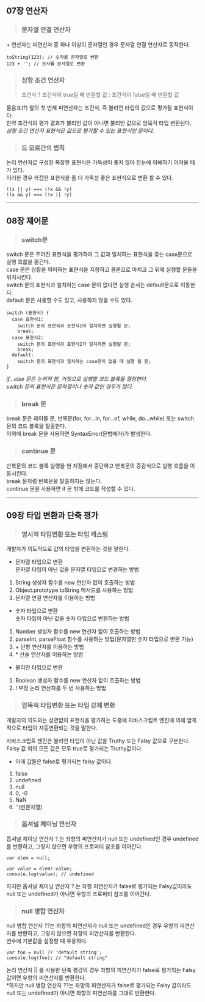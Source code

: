## 07장 연산자   

> ### 문자열 연결 연산자
\+ 연산자는 피연산자 중 하나 이상이 문자열인 경우 문자열 연결 연산자로 동작한다.

```
toString(123); // 숫자를 문자열로 변환
123 + ''; // 숫자를 문자열로 변환
```

> ### 삼항 조건 연산자
> 조건식 ? 조건식이 true일 때 반환할 값 : 조건식이 false일 때 반환할 값   

물음표(\?) 앞의 첫 번재 피연산자는 조건식, 즉 불리언 타입의 값으로 평가될 표현식이다.   
만약 조건식의 평가 결과가 불리언 값이 아니면 불리언 값으로 암묵적 타입 변환된다.   
*삼항 조건 연산자 표현식은 값으로 평가할 수 있는 표현식인 문이다.*   

> ### 드 모르간의 법칙
논리 연산자로 구성된 복잡한 표현식은 가독성이 좋지 않아 한눈에 이해하기 어려울 때가 있다.   
이러한 경우 복잡한 표현식을 좀 더 가독성 좋은 표현식으로 변환 할 수 있다.
```
!(x || y) === (!x && !y)
!(x && y) === (!x || !y)
```

- - -
## 08장 제어문

> ### switch문   
switch 문은 주어진 표현식을 평가하여 그 값과 일치하는 표현식을 갖는 case문으로 실행 흐름을 옮긴다.   
case 문은 상황을 의미하는 표현식을 지정하고 콜론으로 마치고 그 뒤에 실행할 문들을 위치시킨다.      
switch 문의 표현식과 일치하는 case 문이 없다면 실행 순서는 default문으로 이동한다.   
default 문은 사용할 수도 있고, 사용하지 않을 수도 있다.
```
switch (표현식) {
  case 표현식1:
    switch 문의 표현식과 표현식1이 일치하면 실행될 문;
    break;
  case 표현식2:
    switch 문의 표현식과 표현식2가 일치하면 실행될 문;
    break;
  default:
    switch 문의 표현식과 일치하는 case문이 없을 때 실행 될 문;
}
```

*if...else 문은 논리적 참, 거짓으로 실행할 코드 블록을 결정한다.   
switch 문의 표현식은 문자열이나 숫자 값인 경우가 많다.*   

> ### break 문   
break 문은 레이블 문, 반복문(for, for...in, for...of, while, do...while) 또는 switch 문의 코드 블록을 탈출한다.   
이외에 break 문을 사용하면 SyntaxError(문법에러)가 발생한다.

> ### continue 문   
반복문의 코드 블록 실행을 현 지점에서 중단하고 반복문의 증감식으로 실행 흐름을 이동시킨다.   
break 문처럼 반복문을 탈출하지는 않는다.   
continue 문을 사용하면 if 문 밖에 코드를 작성할 수 있다.

- - -
## 09장 타입 변환과 단축 평가

> ### 명시적 타입변환 또는 타입 캐스팅   
개발자가 의도적으로 값의 타입을 변환하는 것을 말한다.   

* 문자열 타입으로 변환     
문자열 타입이 아닌 값을 문자열 타입으로 변경하는 방법
1. String 생성자 함수를 new 연산자 없이 호출하는 방법   
2. Object.prototype.toString 메서드를 사용하는 방법
3. 문자열 연결 연산자를 이용하는 방법   

* 숫자 타입으로 변환   
숫자 타입이 아닌 값을 숫자 타입으로 변환하는 방법
1. Number 생성자 함수를 new 연산자 없이 호출하는 방법
2. parseInt, parseFloat 함수를 사용하는 방법(문자열만 숫자 타입으로 변환 가능)
3. \+ 단항 연산자를 이용하는 방법
4. \* 산술 연산자를 이용하는 방법

* 불리언 타입으로 변환
1. Boolean  생성자 함수를 new 연산자 없이 호출하는 방법
2. ! 부정 논리 연산자를 두 번 사용하는 방법

> ### 암묵적 타입변환 또는 타입 강제 변환   
개발자의 의도와는 상관없이 표현식을 평가하는 도중에 자바스크립트 엔진에 의해 암묵적으로 타입이 자동변환되는 것을 말한다.

자바스크립트 엔진은 불리언 타입이 아닌 값을 Truthy 또는 Falsy 값으로 구분한다.  
Falsy 값 외의 모든 값은 모두 true로 평가되는 Truthy값이다.    
* 아래 값들은 false로 평가되는 falsy 값이다.
1. false
2. undefined
3. null
4. 0, -0
5. NaN
6. ''(빈문자열)

> ### 옵셔널 체이닝 연산자   
옵셔널 체이닝 연산자 ?.는 좌항의 피연산자가 null 또는 undefined인 경우 undefined를 반환하고, 그렇지 않으면 우항의 프로퍼티 참조를 이어간다.   
```
var elem = null;

var value = elem?.value;
console.log(value); // undefined
```
하지만 옵셔널 체이닝 연산자 ?.는 좌항 피연산자가 false로 평가되는 Falsy값이라도   
null 또는 undefined가 아니면 우항의 프로퍼티 참조를 이어간다.   

> ### null 병합 연산자   
null 병합 연산자 ??는 좌항의 피연산자가 null 또는 undefined인 경우 우항의 피연산자를 반환하고, 그렇지 않으면 좌항의 피연산자를 반환한다.   
변수에 기본값을 설정할 때 유용하다.   
```
var foo = null ?? 'default string';
console.log(foo); // "default string"
```
논리 연산자 || 를 사용한 단축 평강의 경우 좌항의 피연산자가 false로 평가되는 Falsy값이면 우항의 피연산자를 반환한다.   
*하지만 null 병합 연산자 ??는 좌항의 피연산자가 false로 평가되는 Falsy 값이라도 null 또는 undefined가 아니면 좌항의 피연산자를 그대로 반환한다.